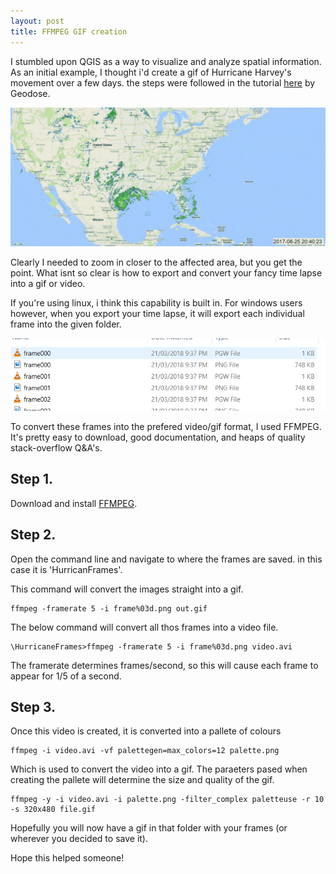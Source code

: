 ```yaml
---
layout: post
title: FFMPEG GIF creation
---
```


I stumbled upon QGIS as a way to visualize and analyze spatial information. As an initial example, I thought 
i'd create a gif of Hurricane Harvey's movement over a few days. the steps were followed in the tutorial [here](http://www.geodose.com/2017/08/creating-hurricane-harvey-track-path-time-lapse-radar.html) by Geodose. 

![Hurricane Katrina gif](/images/file.gif)
<!-- more -->
Clearly I needed to zoom in closer to the affected area, but you get the point. What isnt so clear is how to export and convert your fancy time lapse into a gif or video. 

If you're using linux, i think this capability is built in. For windows users however, when you export your time lapse, it will export each individual frame into the given folder.

![frames](/images/Frames.PNG)

To convert these frames into the prefered video/gif format, I used FFMPEG. It's pretty easy to download, good documentation, and heaps of quality stack-overflow Q&A's. 

## Step 1.
Download and install [FFMPEG](https://www.ffmpeg.org/download.html). 

## Step 2. 
Open the command line and navigate to where the frames are saved. in this case it is 'HurricanFrames'. 

This command will convert the images straight into a gif.
```
ffmpeg -framerate 5 -i frame%03d.png out.gif
```
The below command will convert all thos frames into a video file. 
```
\HurricaneFrames>ffmpeg -framerate 5 -i frame%03d.png video.avi
```
The framerate determines frames/second, so this will cause each frame to appear for 1/5 of a second. 

## Step 3. 
Once this video is created, it is converted into a pallete of colours
```
ffmpeg -i video.avi -vf palettegen=max_colors=12 palette.png
```
Which is used to convert the video into a gif. The paraeters pased when creating the pallete will determine the size and quality of the gif.
```
ffmpeg -y -i video.avi -i palette.png -filter_complex paletteuse -r 10 -s 320x480 file.gif
```

Hopefully you will now have a gif in that folder with your frames (or wherever you decided to save it). 

Hope this helped someone!
